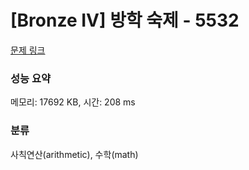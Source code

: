 # [Bronze IV] 방학 숙제 - 5532 

[문제 링크](https://www.acmicpc.net/problem/5532) 

### 성능 요약

메모리: 17692 KB, 시간: 208 ms

### 분류

사칙연산(arithmetic), 수학(math)

